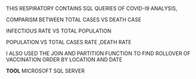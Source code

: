 THIS RESPIRATORY CONTAINS SQL QUERIES OF COVID-I9 ANALYSIS,

COMPARISM BETWEEN TOTAL CASES VS DEATH CASE

INFECTIOUS RATE VS  TOTAL POPULATION

POPULATION VS TOTAL CASES RATE ,DEATH RATE 

I ALSO USED THE JOIN AND PARTITION FUNCTION TO FIND ROLLOVER OF VACCINATION ORDER BY LOCATION AND DATE 

 **TOOL**
 MICROSOFT SQL SERVER 
